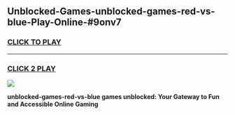 
## Unblocked-Games-unblocked-games-red-vs-blue-Play-Online-#9onv7
<h3>
<a href="https://premium.freeplayer.one?title=unblocked-games-red-vs-blue&ref=27F">CLICK TO PLAY</a></h3>
<hr>

<h3>
<a href="https://premium.freeplayer.one?title=unblocked-games-red-vs-blue&ref=27F">CLICK 2 PLAY</a>
  
</h3>

<a href="https://premium.freeplayer.one?title=unblocked-games-red-vs-blue&ref=27F"><img src="https://clearcache.store/games.png"></a>


**unblocked-games-red-vs-blue games unblocked: Your Gateway to Fun and Accessible Online Gaming**
